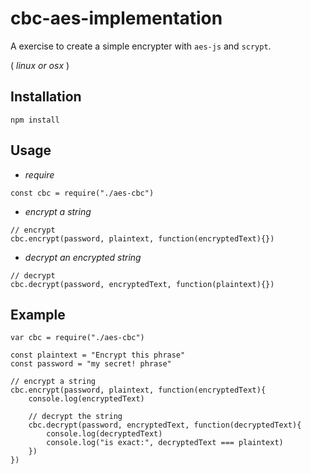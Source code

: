 # cbc-aes-implementation
 A exercise to create a simple encrypter with `aes-js` and `scrypt`.
 
( _linux or osx_ )
 
## Installation

```
npm install
```
 
## Usage

- *require*

 ```
const cbc = require("./aes-cbc")  
```

- *encrypt a string*

 ```
// encrypt
cbc.encrypt(password, plaintext, function(encryptedText){})
```

- *decrypt an encrypted string*

 ```
// decrypt
cbc.decrypt(password, encryptedText, function(plaintext){})
```
 
## Example

```
var cbc = require("./aes-cbc")  

const plaintext = "Encrypt this phrase"
const password = "my secret! phrase"

// encrypt a string
cbc.encrypt(password, plaintext, function(encryptedText){
	console.log(encryptedText)
	
	// decrypt the string
	cbc.decrypt(password, encryptedText, function(decryptedText){
		console.log(decryptedText)
		console.log("is exact:", decryptedText === plaintext)
	})
})
```



